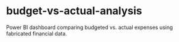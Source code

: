 # budget-vs-actual-analysis
Power BI dashboard comparing budgeted vs. actual expenses using fabricated financial data.
